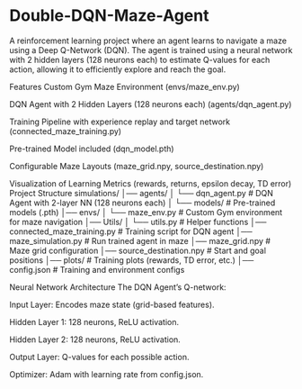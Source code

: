 # Double-DQN-Maze-Agent
A reinforcement learning project where an agent learns to navigate a maze using a Deep Q-Network (DQN).
The agent is trained using a neural network with 2 hidden layers (128 neurons each) to estimate Q-values for each action, allowing it to efficiently explore and reach the goal.

Features
Custom Gym Maze Environment (envs/maze_env.py)

DQN Agent with 2 Hidden Layers (128 neurons each) (agents/dqn_agent.py)

Training Pipeline with experience replay and target network (connected_maze_training.py)

Pre-trained Model included (dqn_model.pth)

Configurable Maze Layouts (maze_grid.npy, source_destination.npy)

Visualization of Learning Metrics (rewards, returns, epsilon decay, TD error)
Project Structure
simulations/
│── agents/
│   └── dqn_agent.py        # DQN Agent with 2-layer NN (128 neurons each)
│   └── models/             # Pre-trained models (.pth)
│── envs/
│   └── maze_env.py         # Custom Gym environment for maze navigation
│── Utils/
│   └── utils.py            # Helper functions
│── connected_maze_training.py  # Training script for DQN agent
│── maze_simulation.py          # Run trained agent in maze
│── maze_grid.npy               # Maze grid configuration
│── source_destination.npy      # Start and goal positions
│── plots/                      # Training plots (rewards, TD error, etc.)
│── config.json                 # Training and environment configs

Neural Network Architecture
The DQN Agent’s Q-network:

Input Layer: Encodes maze state (grid-based features).

Hidden Layer 1: 128 neurons, ReLU activation.

Hidden Layer 2: 128 neurons, ReLU activation.

Output Layer: Q-values for each possible action.

Optimizer: Adam with learning rate from config.json.
